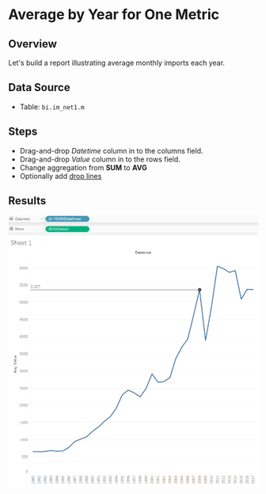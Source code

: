 # Average by Year for One Metric

## Overview

Let's build a report illustrating average monthly imports each year.

## Data Source

* Table: `bi.im_net1.m`

## Steps

- Drag-and-drop _Datetime_ column in to the columns field.
- Drag-and-drop _Value_ column in to the rows field.
- Change aggregation from **SUM** to **AVG**
- Optionally add [drop lines](comparision_of_two_metrics_at_one_bar_graph.md#drop-lines)

## Results

![](../images/average_by_year.png)
